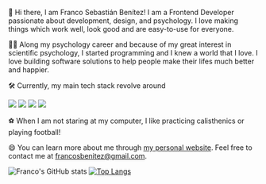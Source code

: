 👋 Hi there, I am Franco Sebastián Benítez! I am a Frontend Developer passionate about development, design, and psychology. I love making things which work well, look good and are easy-to-use for everyone.

👨‍💻 Along my psychology career and because of my great interest in scientific psychology, I started programming and I knew a world that I love. I love building software solutions to help people make their lifes much better and happier.

🛠 Currently, my main tech stack revolve around

![](https://img.shields.io/badge/-Vue-black?style=flat-square&logo=vue.js&link=https://github.com/francosbenitez/)
![](https://img.shields.io/badge/-Vuex-black?style=flat-square&logo=vue.js&link=https://github.com/francosbenitez/)
![](https://img.shields.io/badge/-Bootstrap-black?style=flat-square&logo=bootstrap&link=https://github.com/francosbenitez/)
![](https://img.shields.io/badge/-SASS-black?style=flat-square&logo=sass&link=https://github.com/francosbenitez/)

⚽️ When I am not staring at my computer, I like practicing calisthenics or playing football!

😄 You can learn more about me through [my personal website](https://www.francosbenitez.com/). Feel free to contact me at [francosbenitez@gmail.com](mailto:francosbenitez@gmail.com).

![Franco's GitHub stats](https://github-readme-stats.vercel.app/api?username=francosbenitez)
[![Top Langs](https://github-readme-stats.vercel.app/api/top-langs/?username=francosbenitez&layout=compact&exclude_repo=website&langs_count=6&hide=scss,powershell)](https://github.com/anuraghazra/github-readme-stats)

